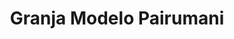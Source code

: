 ---
title: "Granja Modelo Pairumani"
url: /cochabamba/granja-modelo-pairumani-avenida-santa-cruz/
shop: lácteos
---